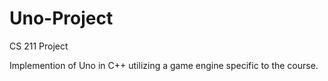 # Uno-Project
CS 211 Project

Implemention of Uno in C++ utilizing a game engine specific to the course. 
